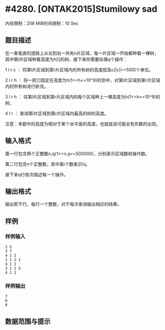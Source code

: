 # #4280. [ONTAK2015]Stumilowy sad

内存限制：256 MiB时间限制：10 Sec

## 题目描述

在一条笔直的道路上从左到右一共有n片区域，每一片区域一开始都种着一棵树，其中第i片区域种着高度为h[i]的树。接下来你需要处理q个操作：

1 l r c ： 将第l片区域到第r片区域内的所有树的高度拔高c(|c|<=500)个单位。

2 l r h ： 将一把刀固定在高度为h(1<=h<=10^9)的空中，对第l片区域到第r片区域内的所有树进行砍伐。

3 l r h ： 往第l片区域到第r片区域内的每个区域种上一棵高度为h(1<=h<=10^9)的树。

4 l r   ： 查询第l片区域到第r片区域内最高的树的高度。

注意：本题中的高度为相对于某个水平面的高度，也就是说可能会有负数的出现。

## 输入格式

第一行包含两个正整数n,q(1<=n,q<=500000)，分别表示区域数和操作数。

第二行包含n个正整数，其中第i个数表示h[i](1<=h[i]<=10^9)。

接下来q行依次描述每一个操作。

## 输出格式

输出若干行，每行一个整数，对于每次查询输出相应的结果。

## 样例

### 样例输入

    
    2 5
    3 7
    4 1 2
    1 1 2 1
    4 1 2
    3 1 1 5
    4 1 2
    

### 样例输出

    
    7
    8
    8
    
    

## 数据范围与提示
